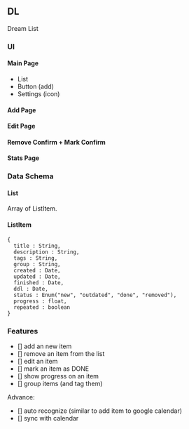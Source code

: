 ## DL

Dream List

### UI

#### Main Page

- List
- Button (add)
- Settings (icon)

#### Add Page

#### Edit Page

#### Remove Confirm + Mark Confirm

#### Stats Page


### Data Schema

#### List

Array of ListItem.

#### ListItem

```
{
  title : String,
  description : String,
  tags : String,
  group : String,
  created : Date,
  updated : Date,
  finished : Date,
  ddl : Date,
  status : Enum("new", "outdated", "done", "removed"),
  progress : float,
  repeated : boolean
}
```

### Features

- [] add an new item
- [] remove an item from the list
- [] edit an item
- [] mark an item as DONE
- [] show progress on an item
- [] group items (and tag them)

Advance:

- [] auto recognize (similar to add item to google calendar)
- [] sync with calendar
